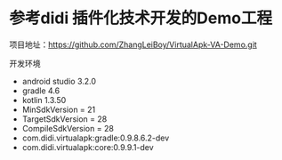 # 参考didi 插件化技术开发的Demo工程


项目地址：https://github.com/ZhangLeiBoy/VirtualApk-VA-Demo.git

开发环境

* android studio 3.2.0
* gradle 4.6
* kotlin 1.3.50
* MinSdkVersion = 21
* TargetSdkVersion = 28
* CompileSdkVersion = 28
* com.didi.virtualapk:gradle:0.9.8.6.2-dev
* com.didi.virtualapk:core:0.9.9.1-dev
